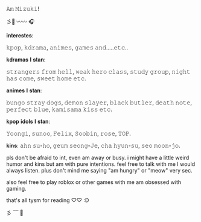 

𝙰𝚖 𝙼𝚒𝚣𝚞𝚔𝚒! 



彡🌊 〰︎〰︎ 🎧


𝐢𝐧𝐭𝐞𝐫𝐞𝐬𝐭𝐞𝐬:


𝚔𝚙𝚘𝚙, 𝚔𝚍𝚛𝚊𝚖𝚊, 𝚊𝚗𝚒𝚖𝚎𝚜, 𝚐𝚊𝚖𝚎𝚜 𝚊𝚗𝚍.....𝚎𝚝𝚌.. 


𝐤𝐝𝐫𝐚𝐦𝐚𝐬 𝐈 𝐬𝐭𝐚𝐧: 


𝚜𝚝𝚛𝚊𝚗𝚐𝚎𝚛𝚜 𝚏𝚛𝚘𝚖 𝚑𝚎𝚕𝚕, 𝚠𝚎𝚊𝚔 𝚑𝚎𝚛𝚘 𝚌𝚕𝚊𝚜𝚜, 𝚜𝚝𝚞𝚍𝚢 𝚐𝚛𝚘𝚞𝚙, 𝚗𝚒𝚐𝚑𝚝 𝚑𝚊𝚜 𝚌𝚘𝚖𝚎, 𝚜𝚠𝚎𝚎𝚝 𝚑𝚘𝚖𝚎 𝚎𝚝𝚌. 


𝐚𝐧𝐢𝐦𝐞𝐬 𝐈 𝐬𝐭𝐚𝐧: 


𝚋𝚞𝚗𝚐𝚘 𝚜𝚝𝚛𝚊𝚢 𝚍𝚘𝚐𝚜, 𝚍𝚎𝚖𝚘𝚗 𝚜𝚕𝚊𝚢𝚎𝚛, 𝚋𝚕𝚊𝚌𝚔 𝚋𝚞𝚝𝚕𝚎𝚛, 𝚍𝚎𝚊𝚝𝚑 𝚗𝚘𝚝𝚎, 𝚙𝚎𝚛𝚏𝚎𝚌𝚝 𝚋𝚕𝚞𝚎, 𝚔𝚊𝚖𝚒𝚜𝚊𝚖𝚊 𝚔𝚒𝚜𝚜 𝚎𝚝𝚌. 


𝐤𝐩𝐨𝐩 𝐢𝐝𝐨𝐥𝐬 𝐈 𝐬𝐭𝐚𝐧:


𝚈𝚘𝚘𝚗𝚐𝚒, 𝚜𝚞𝚗𝚘𝚘, 𝙵𝚎𝚕𝚒𝚡, 𝚂𝚘𝚘𝚋𝚒𝚗, 𝚛𝚘𝚜𝚎, 𝚃𝙾𝙿. 




𝐤𝐢𝐧𝐬: 𝚊𝚑𝚗 𝚜𝚞-𝚑𝚘, 𝚐𝚎𝚞𝚖 𝚜𝚎𝚘𝚗𝚐-𝙹𝚎, 𝚌𝚑𝚊 𝚑𝚢𝚞𝚗-𝚜𝚞, 𝚜𝚎𝚘 𝚖𝚘𝚘𝚗-𝚓𝚘. 



pls don't be afraid to int, even am away or busy. i might have a little weird humor and kins but am with pure intentions. feel free to talk with me I would always listen. plus don't mind me saying "am hungry" or "meow" very sec. 

also feel free to play roblox or other games with me am obsessed with gaming. 




that's all tysm for reading ♡♡ :D









彡  ﹋  🌊
